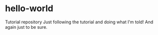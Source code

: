 # hello-world
Tutorial repository
Just following the tutorial and doing what I'm told!
And again just to be sure.
